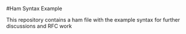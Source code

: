#Ham Syntax Example

This repository contains a ham file with the example syntax for further discussions and RFC work
